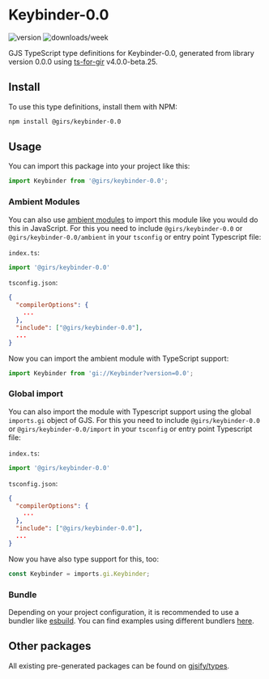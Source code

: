
# Keybinder-0.0

![version](https://img.shields.io/npm/v/@girs/keybinder-0.0)
![downloads/week](https://img.shields.io/npm/dw/@girs/keybinder-0.0)


GJS TypeScript type definitions for Keybinder-0.0, generated from library version 0.0.0 using [ts-for-gir](https://github.com/gjsify/ts-for-gir) v4.0.0-beta.25.

## Install

To use this type definitions, install them with NPM:
```bash
npm install @girs/keybinder-0.0
```

## Usage

You can import this package into your project like this:
```ts
import Keybinder from '@girs/keybinder-0.0';
```

### Ambient Modules

You can also use [ambient modules](https://github.com/gjsify/ts-for-gir/tree/main/packages/cli#ambient-modules) to import this module like you would do this in JavaScript.
For this you need to include `@girs/keybinder-0.0` or `@girs/keybinder-0.0/ambient` in your `tsconfig` or entry point Typescript file:

`index.ts`:
```ts
import '@girs/keybinder-0.0'
```

`tsconfig.json`:
```json
{
  "compilerOptions": {
    ...
  },
  "include": ["@girs/keybinder-0.0"],
  ...
}
```

Now you can import the ambient module with TypeScript support: 

```ts
import Keybinder from 'gi://Keybinder?version=0.0';
```

### Global import

You can also import the module with Typescript support using the global `imports.gi` object of GJS.
For this you need to include `@girs/keybinder-0.0` or `@girs/keybinder-0.0/import` in your `tsconfig` or entry point Typescript file:

`index.ts`:
```ts
import '@girs/keybinder-0.0'
```

`tsconfig.json`:
```json
{
  "compilerOptions": {
    ...
  },
  "include": ["@girs/keybinder-0.0"],
  ...
}
```

Now you have also type support for this, too:

```ts
const Keybinder = imports.gi.Keybinder;
```

### Bundle

Depending on your project configuration, it is recommended to use a bundler like [esbuild](https://esbuild.github.io/). You can find examples using different bundlers [here](https://github.com/gjsify/ts-for-gir/tree/main/examples).

## Other packages

All existing pre-generated packages can be found on [gjsify/types](https://github.com/gjsify/types).


